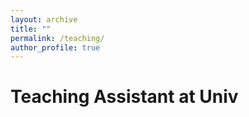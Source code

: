 ```yaml
---
layout: archive
title: ""
permalink: /teaching/
author_profile: true
---
```


Teaching Assistant at Univ
=====

